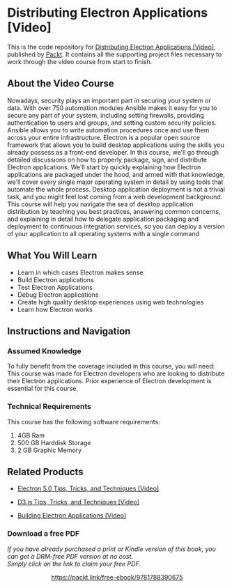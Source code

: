 # Distributing Electron Applications [Video]
This is the code repository for [Distributing Electron Applications [Video]](https://www.packtpub.com/web-development/distributing-electron-applications-video?utm_source=github&utm_medium=repository&utm_campaign=9781788390675), published by [Packt](https://www.packtpub.com/?utm_source=github). It contains all the supporting project files necessary to work through the video course from start to finish.
## About the Video Course
Nowadays, security plays an important part in securing your system or data. With over 750 automation modules Ansible makes it easy for you to secure any part of your system, including setting firewalls, providing authentication to users and groups, and setting custom security policies. Ansible allows you to write automation procedures once and use them across your entire infrastructure. 
Electron is a popular open source framework that allows you to build desktop applications using the skills you already possess as a front-end developer.
In this course, we'll go through detailed discussions on how to properly package, sign, and distribute Electron applications. We'll start by quickly explaining how Electron applications are packaged under the hood, and armed with that knowledge, we'll cover every single major operating system in detail by using tools that automate the whole process.
Desktop application deployment is not a trivial task, and you might feel lost coming from a web development background. This course will help you navigate the sea of desktop application distribution by teaching you best practices, answering common concerns, and explaining in detail how to delegate application packaging and deployment to continuous integration services, so you can deploy a version of your application to all operating systems with a single command

<H2>What You Will Learn</H2>
<DIV class=book-info-will-learn-text>
<UL>
<LI>Learn in which cases Electron makes sense 
<LI>Build Electron applications 
<LI>Test Electron Applications 
<LI>Debug Electron applications 
<LI>Create high quality desktop experiences using web technologies 
<LI>Learn how Electron works </LI></UL></DIV>

## Instructions and Navigation
### Assumed Knowledge
To fully benefit from the coverage included in this course, you will need:<br/>
This course was made for Electron developers who are looking to distribute their Electron applications. Prior experience of Electron development is essential for this course.
### Technical Requirements
This course has the following software requirements:<br/>
1. 4GB Ram
2. 500 GB Harddisk Storage
3. 2 GB Graphic Memory

## Related Products
* [Electron 5.0 Tips, Tricks, and Techniques [Video]](https://www.packtpub.com/application-development/electron-50-tips-tricks-and-techniques-video?utm_source=github&utm_medium=repository&utm_campaign=9781789802641)

* [D3.js Tips, Tricks, and Techniques [Video]](https://www.packtpub.com/application-development/d3js-tips-tricks-and-techniques-video?utm_source=github&utm_medium=repository&utm_campaign=9781838642334)

* [Building Electron Applications [Video]](https://www.packtpub.com/application-development/building-electron-applications-video?utm_source=github&utm_medium=repository&utm_campaign=9781788391542)

### Download a free PDF

 <i>If you have already purchased a print or Kindle version of this book, you can get a DRM-free PDF version at no cost.<br>Simply click on the link to claim your free PDF.</i>
<p align="center"> <a href="https://packt.link/free-ebook/9781788390675">https://packt.link/free-ebook/9781788390675 </a> </p>